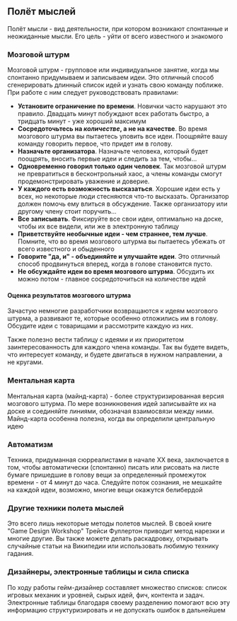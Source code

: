 ## Полёт мыслей

Полёт мысли - вид деятельности, при котором возникают спонтанные и неожиданные мысли. 
Его цель - уйти от всего известного и знакомого

### Мозговой штурм

Мозговой штурм - групповое или индивидуальное занятие, когда мы спонтанно придумываем и записываем идеи.
Это отличный способ сгенерировать длинный список идей и узнать свою команду поближе. При работе с ним следует 
руководствовать правилами:

* **Установите ограничение по времени**. Новички часто нарушают это правило. Двадцать минут побуждают всех работать
быстро, а тридцать минут - уже хороший максимум
* **Сосредоточьтесь на _количестве_, а не на качестве**. Во время мозгового штурма вы пытаетесь уловить все идеи.
Поощряйте вашу команду говорить первое, что придет им в голову.
* **Назначьте организатора**. Назначьте человека, который будет поощрять, вносить первые идеи и следить за тем, чтобы...
* **Одновременно говорил только один человек**. Так мозговой штурм не превратиться в бесконтрольный хаос, 
а члены команды смогут продемонстрировать уважение и доверие.
* **У каждого есть возможность высказаться**. Хорошие идеи есть у всех, 
но некоторые люди стесняются что-то высказать. Организатор должен помочь ему влиться в обсуждение.
Также организатору или другому члену стоит поручить...
* **Все записывать**. Фиксируйте все свои идеи, оптимально на доске, чтобы их все видели, или же в электронную таблицу
* **Приветствуйте необычные идеи - чем страннее, тем лучше**. Помните, что во время мозгового штурма вы пытаетесь 
убежать от всего известного и обыденного
* **Говорите "да, и" - объединяйте и улучшайте идеи**. Это отличный способ продвинуться вперед, 
когда в голове становится пусто.
* **Не обсуждайте идеи во время мозгового штурма**. Обсудить их можно потом - главное сосредоточиться на количестве идей

#### Оценка результатов мозгового штурма

Зачастую немногие разработчики возвращаются к идеям мозгового штурма, а развивают те, которые особенно отложились им в голову. Обсудите идеи с товарищами и рассмотрите каждую из них.

Также полезно вести таблицу с идеями и их приоритетом заинтересованность для каждого члена команды. 
Так вы будете видеть, что интересует команду, и будете двигаться в нужном направлении, а не кругами.

### Ментальная карта

Ментальная карта (майнд-карта) - более структуризированная версия мозгового штурма. По мере возникновения 
идей записывайте их на доске и соединяйте линиями, обозначая взаимосвязи между ними. Майнд-карта особенна
полезна, когда вы определили центральную идею

### Автоматизм

Техника, придуманная сюрреалистами в начале XX века, заключается в том, чтобы автоматически (спонтанно) писать или 
рисовать на листе бумаге пришедшие в голову вещи за определенный промежуток времени - от 4 минут до часа. Следуйте
поток сознания, не мешкайте на каждой идеи, возможно, многие вещи окажутся белибердой

### Другие техники полета мыслей

Это всего лишь некоторые методы полетов мыслей. В своей книге "Game Design Workshop" Трейси Фуллертон приводит метод
нарезки и многие другие. Вы также можете делать раскадровку, открывать случайные статьи на Википедии или
использовать любимую технику гадания.

### Дизайнеры, электронные таблицы и сила списка

По ходу работы гейм-дизайнер составляет множество списков: список игровых механик и уровней, сырых идей, фич,
контента и задач. Электронные таблицы благодаря своему разделению помогают всю эту информацию структуризировать и
не допускать ошибок в дальнейшем

